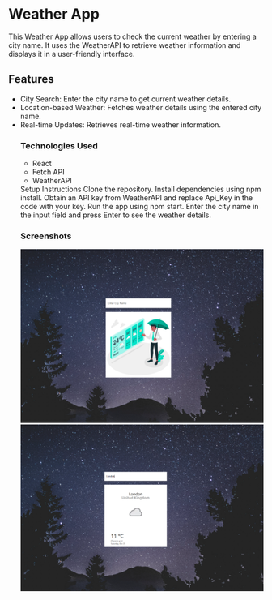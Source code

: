 

<h1>Weather App</h1>
This Weather App allows users to check the current weather by entering a city name. It uses the WeatherAPI to retrieve weather information and displays it in a user-friendly interface.

<h2>Features</h2>
<ul>
<li>City Search: Enter the city name to get current weather details.</li>
<li>Location-based Weather: Fetches weather details using the entered city name.</li>
<li>Real-time Updates: Retrieves real-time weather information.</li>
<h3>Technologies Used </h3>
<ul>
<li>React</li>
<li>Fetch API </li>
<li>WeatherAPI</li> </ul>
Setup Instructions
Clone the repository.
Install dependencies using npm install.
Obtain an API key from WeatherAPI and replace Api_Key in the code with your key.
Run the app using npm start.
Enter the city name in the input field and press Enter to see the weather details.
<h3>Screenshots</h3>
<img src="https://github.com/AtifMohsin/Weather-App/blob/cc0269a32622e94bc97fac17e6bf36030c45f96f/Screenshot%20(70).png" />
<img src="https://github.com/AtifMohsin/Weather-App/blob/cc0269a32622e94bc97fac17e6bf36030c45f96f/Screenshot%20(71).png"/>
